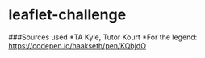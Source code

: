 # leaflet-challenge

###Sources used
*TA Kyle, Tutor Kourt
*For the legend: https://codepen.io/haakseth/pen/KQbjdO
